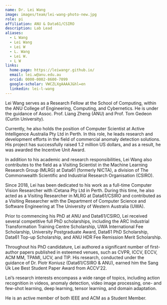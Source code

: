 ```yaml
---
name: Dr. Lei Wang
image: images/team/lei-wang-photo-new.jpg
role: pi
affiliation: ANU & Data61/CSIRO
description: Lab Lead
aliases:
  - L Wang
  - Lei Wang
  - Lei W
  - L. Wang
  - Lei W.
  - L W
links:
  home-page: https://leiwangr.github.io/
  email: lei.w@anu.edu.au
  orcid: 0000-0002-8600-7099
  google-scholar: VWCZLXgAAAAJ&hl=en
  linkedin: lei-l-wang
---
```


Lei Wang serves as a Research Fellow at the School of Computing, within the ANU College of Engineering, Computing, and Cybernetics. He is under the guidance of Assoc. Prof. Liang Zheng (ANU) and Prof. Tom Gedeon (Curtin University).

Currently, he also holds the position of Computer Scientist at Active Intelligence Australia Pty Ltd in Perth. In this role, he leads research and development efforts in the field of commercial anomaly detection solutions. His project has successfully raised 1.2 million US dollars, and as a result, he was awarded the Incentive Unit Award.

In addition to his academic and research responsibilities, Lei Wang also contributes to the field as a Visiting Scientist in the Machine Learning Research Group (MLRG) at Data61 (formerly NICTA), a division of The Commonwealth Scientific and Industrial Research Organisation (CSIRO).

Since 2018, Lei has been dedicated to his work as a full-time Computer Vision Researcher with iCetana Pty Ltd in Perth. During this time, he also acted as a Visiting Researcher in MLRG at Data61/CSIRO and contributed as a Visiting Researcher with the Department of Computer Science and Software Engineering at The University of Western Australia (UWA).

Prior to commencing his PhD at ANU and Data61/CSIRO, Lei received several competitive full PhD scholarships, including the ARC Industrial Transformation Training Centre Scholarship, UWA International Fee Scholarship, University Postgraduate Award, Data61 PhD Scholarship, Data61 Top-up Scholarship, and ANU HDR Fee Remission Merit Scholarship.

Throughout his PhD candidature, Lei authored a significant number of first-author papers published in esteemed venues, such as CVPR, ICCV, ECCV, ACM MM, TPAMI, IJCV, and TIP. His research, conducted under the guidance of Dr. Piotr Koniusz (Data61/CSIRO & ANU), earned him the Sang Uk Lee Best Student Paper Award from ACCV’22.

Lei’s research interests encompass a wide range of topics, including action recognition in videos, anomaly detection, video image processing, one- and few-shot learning, deep learning, tensor learning, and domain adaptation.

He is an active member of both IEEE and ACM as a Student Member.